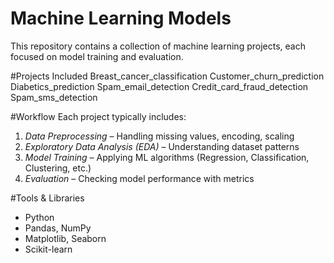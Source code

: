 # Machine Learning Models
This repository contains a collection of machine learning projects, each focused on model training and evaluation. 

#Projects Included
Breast_cancer_classification
Customer_churn_prediction
Diabetics_prediction
Spam_email_detection
Credit_card_fraud_detection
Spam_sms_detection

#Workflow
Each project typically includes:
1. *Data Preprocessing* – Handling missing values, encoding, scaling  
2. *Exploratory Data Analysis (EDA)* – Understanding dataset patterns  
3. *Model Training* – Applying ML algorithms (Regression, Classification, Clustering, etc.)  
4. *Evaluation* – Checking model performance with metrics  

 #Tools & Libraries
- Python  
- Pandas, NumPy  
- Matplotlib, Seaborn  
- Scikit-learn  
